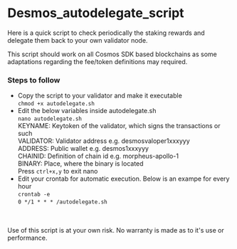 # Desmos_autodelegate_script

Here is a quick script to check periodically the staking rewards and delegate them back to your own validator node.

This script should work on all Cosmos SDK based blockchains as some adaptations regarding the fee/token definitions may required.

<h3>Steps to follow</h3>

<ul>
<li>Copy the script to your validator and make it executable<br><code>chmod +x autodelegate.sh</code></li>
<li>Edit the below variables inside autodelegate.sh<br><code>nano autodelegate.sh</code><br>
KEYNAME: Keytoken of the validator, which signs the transactions or such<br>
VALIDATOR: Validator address e.g. desmosvaloper1xxxyyy<br> 
ADDRESS: Public wallet  e.g. desmos1xxxyyy<br>
CHAINID: Definition of chain id e.g. morpheus-apollo-1<br>
BINARY: Place, where the binary is located<br>  
Press <code>ctrl+x,y</code> to exit nano<br>
</li>
<li>Edit your crontab for automatic execution. Below is an exampe for every hour<br>
  <code>crontab -e</code><br>
  <code>0 */1 * * * /autodelegate.sh</code>
</li>
</ul>

<br><br>
Use of this script is at your own risk. No warranty is made as to it's use or performance.
